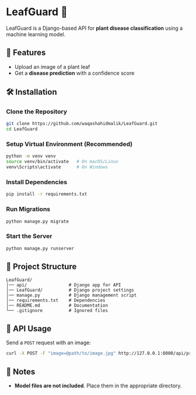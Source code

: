 
# **LeafGuard 🌿**  

LeafGuard is a Django-based API for **plant disease classification** using a machine learning model.  

## **🚀 Features**  
- Upload an image of a plant leaf  
- Get a **disease prediction** with a confidence score  

## **🛠️ Installation**  

### **Clone the Repository**  
```sh
git clone https://github.com/waqashahidmalik/LeafGuard.git
cd LeafGuard
```

### **Setup Virtual Environment (Recommended)**  
```sh
python -m venv venv  
source venv/bin/activate   # On macOS/Linux  
venv\Scripts\activate      # On Windows  
```

### **Install Dependencies**  
```sh
pip install -r requirements.txt
```

### **Run Migrations**  
```sh
python manage.py migrate
```

### **Start the Server**  
```sh
python manage.py runserver
```

## **📂 Project Structure**  
```
LeafGuard/
│── api/                # Django app for API
│── LeafGuard/          # Django project settings
│── manage.py           # Django management script
│── requirements.txt    # Dependencies
│── README.md           # Documentation
└── .gitignore          # Ignored files
```

## **🚀 API Usage**  
Send a `POST` request with an image:  
```sh
curl -X POST -F "image=@path/to/image.jpg" http://127.0.0.1:8000/api/predict/
```

## **📌 Notes**  
- **Model files are not included**. Place them in the appropriate directory.  

